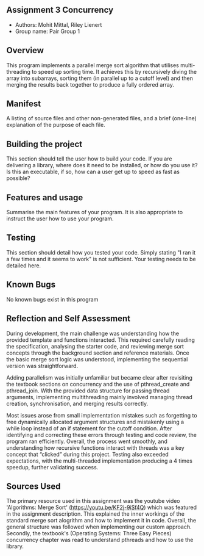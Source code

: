 ## Assignment 3 Concurrency

* Authors: Mohit Mittal, Riley Lienert
* Group name: Pair Group 1

## Overview

This program implements a parallel merge sort algorithm that utilises multi-threading to speed up sorting time. It achieves this by recursively diving the array into subarrays, sorting them (in parallel up to a cutoff level) and then merging the results back together to produce a fully ordered array.

## Manifest

A listing of source files and other non-generated files, and a brief
(one-line) explanation of the purpose of each file.

## Building the project

This section should tell the user how to build your code.  If you are
delivering a library, where does it need to be installed, or how do you use
it? Is this an executable, if so, how can a user get up to speed as fast as
possible?

## Features and usage

Summarise the main features of your program. It is also appropriate to
instruct the user how to use your program.

## Testing

This section should detail how you tested your code. Simply stating "I ran
it a few times and it seems to work" is not sufficient. Your testing needs
to be detailed here.

## Known Bugs

No known bugs exist in this program

## Reflection and Self Assessment

During development, the main challenge was understanding how the provided template and functions interacted. This required carefully reading the specification, analysing the starter code, and reviewing merge sort concepts through the background section and reference materials. Once the basic merge sort logic was understood, implementing the sequential version was straightforward.

Adding parallelism was initially unfamiliar but became clear after revisiting the textbook sections on concurrency and the use of pthread_create and pthread_join. With the provided data structure for passing thread arguments, implementing multithreading mainly involved managing thread creation, synchronisation, and merging results correctly.

Most issues arose from small implementation mistakes such as forgetting to free dynamically allocated argument structures and mistakenly using a while loop instead of an if statement for the cutoff condition. After identifying and correcting these errors through testing and code review, the program ran efficiently. Overall, the process went smoothly, and understanding how recursive functions interact with threads was a key concept that “clicked” during this project. Testing also exceeded expectations, with the multi-threaded implementation producing a 4 times speedup, further validating success.

## Sources Used

The primary resource used in this assignment was the youtube video 'Algorithms: Merge Sort' (https://youtu.be/KF2j-9iSf4Q) which was featured in the assignment description. This explained the inner workings of the standard merge sort alogrithm and how to implement it in code. Overall, the general structure was followed when implementing our custom approach. Secondly, the textbook's (Operating Systems: Three Easy Pieces) concurrency chapter was read to understand pthreads and how to use the library.
